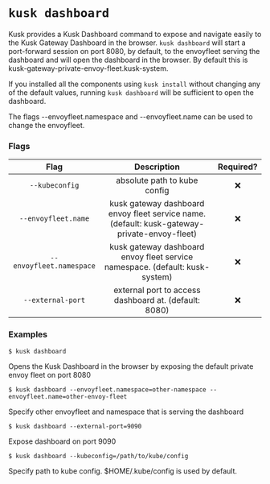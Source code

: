 # `kusk dashboard`

Kusk provides a Kusk Dashboard command to expose and navigate easily to the Kusk Gateway Dashboard in the browser. `kusk dashboard` will start a port-forward session on port 8080, by default, to the envoyfleet serving the dashboard and will open the dashboard in the browser. By default this is kusk-gateway-private-envoy-fleet.kusk-system.

If you installed all the components using `kusk install` without changing any of the default values, running `kusk dashboard` will be sufficient to open the dashboard.

The flags --envoyfleet.namespace and --envoyfleet.name can be used to change the envoyfleet.

### Flags
|           Flag           |                                          Description                                         | Required? |
|:------------------------:|:--------------------------------------------------------------------------------------------:|:---------:|
|      `--kubeconfig`      |                                 absolute path to kube config                                 |     ❌     |
|    `--envoyfleet.name`   | kusk gateway dashboard envoy fleet service name. (default: kusk-gateway-private-envoy-fleet) |     ❌     |
| `--envoyfleet.namespace` |         kusk gateway dashboard envoy fleet service namespace. (default: kusk-system)         |     ❌     |
|     `--external-port`    |                     external port to access dashboard at. (default: 8080)                    |     ❌     |

### Examples
```
$ kusk dashboard
```

Opens the Kusk Dashboard in the browser by exposing the default private envoy fleet on port 8080

```
$ kusk dashboard --envoyfleet.namespace=other-namespace --envoyfleet.name=other-envoy-fleet
```

Specify other envoyfleet and namespace that is serving the dashboard

```
$ kusk dashboard --external-port=9090
```

Expose dashboard on port 9090

```
$ kusk dashboard --kubeconfig=/path/to/kube/config
```
Specify path to kube config. $HOME/.kube/config is used by default.